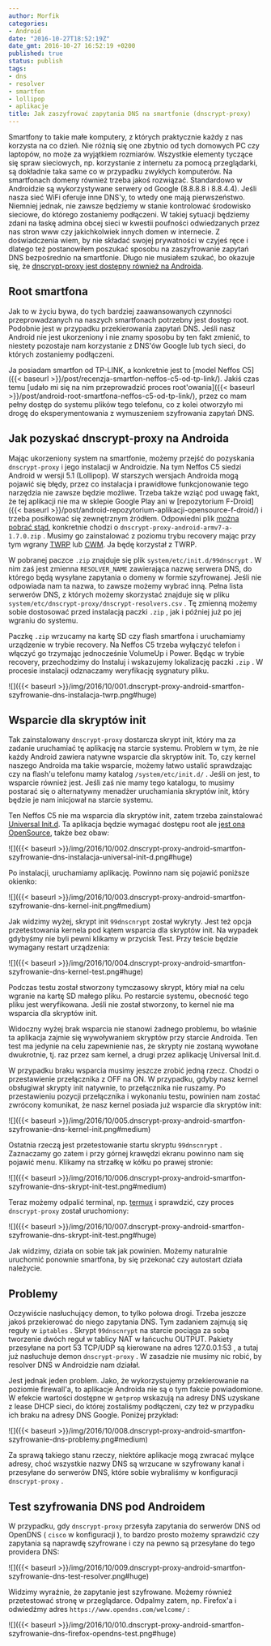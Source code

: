 ```yaml
---
author: Morfik
categories:
- Android
date: "2016-10-27T18:52:19Z"
date_gmt: 2016-10-27 16:52:19 +0200
published: true
status: publish
tags:
- dns
- resolver
- smartfon
- lollipop
- aplikacje
title: Jak zaszyfrować zapytania DNS na smartfonie (dnscrypt-proxy)
---
```


Smartfony to takie małe komputery, z których praktycznie każdy z nas korzysta na co dzień. Nie
różnią się one zbytnio od tych domowych PC czy laptopów, no może za wyjątkiem rozmiarów.
Wszystkie elementy tyczące się spraw sieciowych, np. korzystanie z internetu za pomocą przeglądarki,
są dokładnie taka same co w przypadku zwykłych komputerów. Na smartfonach domeny również trzeba
jakoś rozwiązać. Standardowo w Androidzie są wykorzystywane serwery od Google (8.8.8.8 i 8.8.4.4).
Jeśli nasza sieć WiFi oferuje inne DNS'y, to wtedy one mają pierwszeństwo. Niemniej jednak, nie
zawsze będziemy w stanie kontrolować środowisko sieciowe, do którego zostaniemy podłączeni. W takiej
sytuacji będziemy zdani na łaskę admina obcej sieci w kwestii poufności odwiedzanych przez nas stron
www czy jakichkolwiek innych domen w internecie. Z doświadczenia wiem, by nie składać swojej
prywatności w czyjeś ręce i dlatego też postanowiłem poszukać sposobu na zaszyfrowanie zapytań DNS
bezpośrednio na smartfonie. Długo nie musiałem szukać, bo okazuje się, że [dnscrypt-proxy jest
dostępny również na Androida](https://dnscrypt.org/#dnscrypt-android).

<!--more-->
## Root smartfona

Jak to w życiu bywa, do tych bardziej zaawansowanych czynności przeprowadzanych na naszych
smartfonach potrzebny jest dostęp root. Podobnie jest w przypadku przekierowania zapytań DNS. Jeśli
nasz Android nie jest ukorzeniony i nie znamy sposobu by ten fakt zmienić, to niestety pozostaje nam
korzystanie z DNS'ów Google lub tych sieci, do których zostaniemy podłączeni.

Ja posiadam smartfon od TP-LINK, a konkretnie jest to [model Neffos
C5]({{< baseurl >}}/post/recenzja-smartfon-neffos-c5-od-tp-link/). Jakiś czas temu [udało mi się
na nim przeprowadzić proces
root'owania]({{< baseurl >}}/post/android-root-smartfona-neffos-c5-od-tp-link/), przez co mam
pełny dostęp do systemu plików tego telefonu, co z kolei otworzyło mi drogę do eksperymentowania z
wymuszeniem szyfrowania zapytań DNS.

## Jak pozyskać dnscrypt-proxy na Androida

Mając ukorzeniony system na smartfonie, możemy przejść do pozyskania `dnscrypt-proxy` i jego
instalacji w Androidzie. Na tym Neffos C5 siedzi Android w wersji 5.1 (Lollipop). W starszych
wersjach Androida mogą pojawić się błędy, przez co instalacja i prawidłowe funkcjonowanie tego
narzędzia nie zawsze będzie możliwe. Trzeba także wziąć pod uwagę fakt, że tej aplikacji nie ma w
sklepie Google Play ani w [repozytorium
F-Droid]({{< baseurl >}}/post/android-repozytorium-aplikacji-opensource-f-droid/) i trzeba
posiłkować się zewnętrznym źródłem. Odpowiedni plik [można pobrać
stąd](https://download.dnscrypt.org/dnscrypt-proxy/), konkretnie chodzi o
`dnscrypt-proxy-android-armv7-a-1.7.0.zip` . Musimy go zainstalować z poziomu trybu recovery mając
przy tym wgrany [TWRP](https://twrp.me/) lub [CWM](https://www.clockworkmod.com/). Ja będę korzystał
z TWRP.

W pobranej paczce `.zip` znajduje się plik `system/etc/init.d/99dnscrypt` . W nim zaś jest zmienna
`RESOLVER_NAME` zawierająca nazwę serwera DNS, do którego będą wysyłane zapytania o domeny w formie
szyfrowanej. Jeśli nie odpowiada nam ta nazwa, to zawsze możemy wybrać inną. Pełna lista serwerów
DNS, z których możemy skorzystać znajduje się w pliku
`system/etc/dnscrypt-proxy/dnscrypt-resolvers.csv` . Tę zmienną możemy sobie dostosować przed
instalacją paczki `.zip` , jak i później już po jej wgraniu do systemu.

Paczkę `.zip` wrzucamy na kartę SD czy flash smartfona i uruchamiamy urządzenie w trybie recovery.
Na Neffos C5 trzeba wyłączyć telefon i włączyć go trzymając jednocześnie VolumeUp i Power. Będąc w
trybie recovery, przechodzimy do Instaluj i wskazujemy lokalizację paczki `.zip` . W procesie
instalacji odznaczamy weryfikację sygnatury pliku.

![]({{< baseurl >}}/img/2016/10/001.dnscrypt-proxy-android-smartfon-szyfrowanie-dns-instalacja-twrp.png#huge)

## Wsparcie dla skryptów init

Tak zainstalowany `dnscrypt-proxy` dostarcza skrypt init, który ma za zadanie uruchamiać tę
aplikację na starcie systemu. Problem w tym, że nie każdy Android zawiera natywne wsparcie dla
skryptów init. To, czy kernel naszego Androida ma takie wsparcie, możemy łatwo ustalić sprawdzając
czy na flash'u telefonu mamy katalog `/system/etc/init.d/` . Jeśli on jest, to wsparcie również
jest. Jeśli zaś nie mamy tego katalogu, to musimy postarać się o alternatywny menadżer uruchamiania
skryptów init, który będzie je nam inicjował na starcie systemu.

Ten Neffos C5 nie ma wsparcia dla skryptów init, zatem trzeba zainstalować [Universal
Init.d](https://play.google.com/store/apps/details?id=com.androguide.universal.init.d). Ta aplikacja
będzie wymagać dostępu root ale [jest ona
OpenSource](https://github.com/Androguide/Universal-init.d), także bez obaw:

![]({{< baseurl >}}/img/2016/10/002.dnscrypt-proxy-android-smartfon-szyfrowanie-dns-instalacja-universal-init-d.png#huge)

Po instalacji, uruchamiamy aplikację. Powinno nam się pojawić poniższe okienko:

![]({{< baseurl >}}/img/2016/10/003.dnscrypt-proxy-android-smartfon-szyfrowanie-dns-kernel-init.png#medium)

Jak widzimy wyżej, skrypt init `99dnscnrypt` został wykryty. Jest też opcja przetestowania kernela
pod kątem wsparcia dla skryptów init. Na wypadek gdybyśmy nie byli pewni klikamy w przycisk Test.
Przy teście będzie wymagany restart urządzenia:

![]({{< baseurl >}}/img/2016/10/004.dnscrypt-proxy-android-smartfon-szyfrowanie-dns-kernel-test.png#huge)

Podczas testu został stworzony tymczasowy skrypt, który miał na celu wgranie na kartę SD małego
pliku. Po restarcie systemu, obecność tego pliku jest weryfikowana. Jeśli nie został stworzony, to
kernel nie ma wsparcia dla skryptów init.

Widoczny wyżej brak wsparcia nie stanowi żadnego problemu, bo właśnie ta aplikacja zajmie się
wywoływaniem skryptów przy starcie Androida. Ten test ma jedynie na celu zapewnienie nas, że
skrypty nie zostaną wywołane dwukrotnie, tj. raz przez sam kernel, a drugi przez aplikację Universal
Init.d.

W przypadku braku wsparcia musimy jeszcze zrobić jedną rzecz. Chodzi o przestawienie przełącznika z
OFF na ON. W przypadku, gdyby nasz kernel obsługiwał skrypty init natywnie, to przełącznika nie
ruszamy. Po przestawieniu pozycji przełącznika i wykonaniu testu, powinien nam zostać zwrócony
komunikat, że nasz kernel posiada już wsparcie dla skryptów init:

![]({{< baseurl >}}/img/2016/10/005.dnscrypt-proxy-android-smartfon-szyfrowanie-dns-kernel-init.png#medium)

Ostatnia rzeczą jest przetestowanie startu skryptu `99dnscnrypt` . Zaznaczamy go zatem i przy górnej
krawędzi ekranu powinno nam się pojawić menu. Klikamy na strzałkę w kółku po prawej stronie:

![]({{< baseurl >}}/img/2016/10/006.dnscrypt-proxy-android-smartfon-szyfrowanie-dns-skrypt-init-test.png#medium)

Teraz możemy odpalić terminal, np.
[termux](https://play.google.com/store/apps/details?id=com.termux) i sprawdzić, czy proces
`dnscrypt-proxy` został uruchomiony:

![]({{< baseurl >}}/img/2016/10/007.dnscrypt-proxy-android-smartfon-szyfrowanie-dns-skrypt-init-test.png#huge)

Jak widzimy, działa on sobie tak jak powinien. Możemy naturalnie uruchomić ponownie smartfona, by
się przekonać czy autostart działa należycie.

## Problemy

Oczywiście nasłuchujący demon, to tylko połowa drogi. Trzeba jeszcze jakoś przekierować do niego
zapytania DNS. Tym zadaniem zajmują się reguły w `iptables` . Skrypt `99dnscnrypt` na starcie
pociąga za sobą tworzenie dwóch reguł w tablicy NAT w łańcuchu OUTPUT. Pakiety przesyłane na port
53 TCP/UDP są kierowane na adres 127.0.0.1:53 , a tutaj już nasłuchuje demon `dnscrypt-proxy` . W
zasadzie nie musimy nic robić, by resolver DNS w Androidzie nam działał.

Jest jednak jeden problem. Jako, że wykorzystujemy przekierowanie na poziomie firewall'a, to
aplikacje Androida nie są o tym fakcie powiadomione. W efekcie wartości dostępne w `getprop`
wskazują na adresy DNS uzyskane z lease DHCP sieci, do której zostaliśmy podłączeni, czy też w
przypadku ich braku na adresy DNS Google. Poniżej przykład:

![]({{< baseurl >}}/img/2016/10/008.dnscrypt-proxy-android-smartfon-szyfrowanie-dns-problemy.png#medium)

Za sprawą takiego stanu rzeczy, niektóre aplikacje mogą zwracać mylące adresy, choć wszystkie nazwy
DNS są wrzucane w szyfrowany kanał i przesyłane do serwerów DNS, które sobie wybraliśmy w
konfiguracji `dnscrypt-proxy` .

## Test szyfrowania DNS pod Androidem

W przypadku, gdy `dnscrypt-proxy` przesyła zapytania do serwerów DNS od OpenDNS ( `cisco` w
konfiguracji ), to bardzo prosto możemy sprawdzić czy zapytania są naprawdę szyfrowane i czy na
pewno są przesyłane do tego providera DNS:

![]({{< baseurl >}}/img/2016/10/009.dnscrypt-proxy-android-smartfon-szyfrowanie-dns-test-resolver.png#huge)

Widzimy wyraźnie, że zapytanie jest szyfrowane. Możemy również przetestować stronę w przeglądarce.
Odpalmy zatem, np. Firefox'a i odwiedźmy adres `https://www.opendns.com/welcome/` :

![]({{< baseurl >}}/img/2016/10/010.dnscrypt-proxy-android-smartfon-szyfrowanie-dns-firefox-opendns-test.png#huge)
